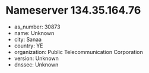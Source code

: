 # Nameserver 134.35.164.76

* as_number: 30873
* name: Unknown
* city: Sanaa
* country: YE
* organization: Public Telecommunication Corporation
* version: Unknown
* dnssec: Unknown
